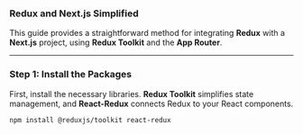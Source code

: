 ### Redux and Next.js Simplified

This guide provides a straightforward method for integrating **Redux** with a **Next.js** project, using **Redux Toolkit** and the **App Router**.

---

### Step 1: Install the Packages

First, install the necessary libraries. **Redux Toolkit** simplifies state management, and **React-Redux** connects Redux to your React components.

```bash
npm install @reduxjs/toolkit react-redux
```
